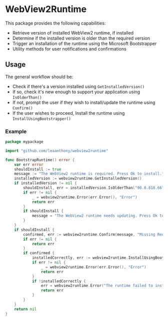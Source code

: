 # WebView2Runtime

This package provides the following capabilities:
  
  - Retrieve version of installed WebView2 runtime, if installed
  - Determine if the installed version is older than the required version
  - Trigger an installation of the runtime using the Microsoft Bootstrapper 
  - Utility methods for user notifications and confirmations 

## Usage

The general workflow should be:

  - Check if there's a version installed using `GetInstalledVersion()`
  - If so, check it's new enough to support your application using `IsOlderThan()` 
  - If not, prompt the user if they wish to install/update the runtime using `Confirm()`
  - If the user wishes to proceed, Install the runtime using `InstallUsingBootstrapper()`

### Example

```go
package mypackage

import "github.com/leaanthony/webview2runtime"

func BootstrapRuntime() error {
	var err error
	shouldInstall := true
	message := "The WebView2 runtime is required. Press Ok to install."
	installedVersion := webview2runtime.GetInstalledVersion()
	if installedVersion != nil {
		shouldInstall, err = installedVersion.IsOlderThan("90.0.818.66")
		if err != nil {
			_ = webview2runtime.Error(err.Error(), "Error")
			return err
		}
		if shouldInstall {
			message = "The WebView2 runtime needs updating. Press Ok to install."
		}
	}
	if shouldInstall {
		confirmed, err := webview2runtime.Confirm(message, "Missing Requirements")
		if err != nil {
			return err
		}
		if confirmed {
			installedCorrectly, err := webview2runtime.InstallUsingBootstrapper()
			if err != nil {
				_ = webview2runtime.Error(err.Error(), "Error")
				return err
			}
			if !installedCorrectly {
				err = webview2runtime.Error("The runtime failed to install correctly. Please try again.", "Error")
				return err
			}
		}
	}
	return nil
}
```